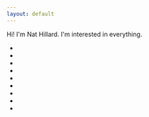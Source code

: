 ```yaml
---
layout: default
---
```


Hi! I'm Nat Hillard. I'm interested in everything.

<ul id="social-icons">
<li><a href="https://www.linkedin.com/in/nathillard/"><i class="fab fa-linkedin"></i></a></li>
<li><a href="https://en.wikipedia.org/wiki/User:NatHillard"><i class="fab fa-wikipedia-w"></i></a></li>
<li><a href="https://github.com/nathillard"><i class="fab fa-github"></i></a></li>
<li><a href="http://stackoverflow.com/users/535543/nat"><i class="fab fa-stack-overflow"></i></a></li>
<li><a href="https://www.goodreads.com/user/show/12688292-nat-hillard"><i class="fab fa-goodreads"></i></a></li>
<li><a href="https://medium.com/@nathillard/"><i class="fab fa-medium"></i></a></li>
<li><a href="https://twitter.com/anthillard"><i class="fab fa-twitter"></i></a></li>
<li><a href="https://www.instagram.com/hilloflard/"><i class="fab fa-instagram"></i></a></li>
<li><a href="./resume"><i class="fas fa-user-tie"></i></a></li>
</ul>
